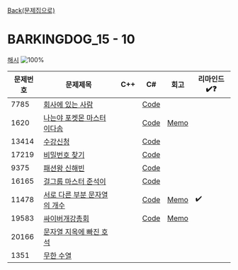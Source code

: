 [Back(문제집으로)](/Workbook/README.md)

# BARKINGDOG_15 - 10

[해시](https://github.com/encrypted-def/basic-algo-lecture/blob/master/workbook/0x15.md)
![100%](https://progress-bar.xyz/8/?scale=10&title=progress&width=500&color=babaca&suffix=/10)

| 문제번호 | 문제제목                                             | C++ | C#  | 회고 | 리마인드✔️❓ |
| -------- | ---------------------------------------------------- | --- | --- | ---- | ------------ |
| 7785     | [회사에 있는 사람](https://boj.kr/7785)              |     | [Code](../Baekjoon/Silver/7785.cs) |      |              |
| 1620     | [나는야 포켓몬 마스터 이다솜](https://boj.kr/1620)   |     | [Code](../Baekjoon/Silver/1620.cs) | [Memo](../Baekjoon/Silver/1620.md) |              |
| 13414    | [수강신청](https://boj.kr/13414)                     |     | [Code](../Baekjoon/Silver/13414.cs) |      |              |
| 17219    | [비밀번호 찾기](https://boj.kr/17219)                |     | [Code](../Baekjoon/Silver/17219.cs) |      |              |
| 9375     | [패션왕 신해빈](https://boj.kr/9375)                 |     | [Code](../Baekjoon/Silver/9375.cs) |      |              |
| 16165    | [걸그룹 마스터 준석이](https://boj.kr/16165)         |     | [Code](../Baekjoon/Silver/16165.cs) |      |              |
| 11478    | [서로 다른 부분 문자열의 개수](https://boj.kr/11478) |     | [Code](../Baekjoon/Silver/11478.cs) | [Memo](../Baekjoon/Silver/11478.md) | ✔️             |
| 19583    | [싸이버개강총회](https://boj.kr/19583)               |     | [Code](../Baekjoon/Silver/19583.cs) | [Memo](../Baekjoon/Silver/19583.md) |              |
| 20166    | [문자열 지옥에 빠진 호석](https://boj.kr/20166)      |     |     |      |              |
| 1351     | [무한 수열](https://boj.kr/1351)                     |     |     |      |              |
